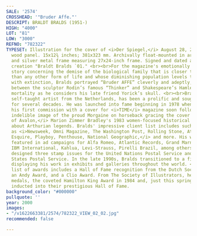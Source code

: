 ```yaml
---
SALE: '2574'
CROSSHEAD: '"Bruder Affe."'
DESCRIPT: BRALDT BRALDS (1951-)
HIGH: "4000"
LOT: "81"
LOW: "3000"
REFNO: "782322"
TYPESET: Illustration for the cover of <i>Der Spiegel,</i> August 28, 2000. Oil on
  wood panel. 15x12¾ inches; 381x323 mm. Archivally float-mounted in archival matte
  and silver metal frame measuring 27x24-inch frame. Signed and dated a year after
  creation "Braldt Bralds `01." <br><br>For the magazine's emotionally charged cover
  story concerning the demise of the biological family that is closer to Homo sapiens
  than any other form of life and whose diminishing population levels threaten them
  with extinction, Bralds portrayed “Bruder AFFE” cleverly and adeptly, as a cross
  between the sculptor Rodin’s famous “Thinker” and Shakespeare’s Hamlet, contemplating
  mortality as he considers his late friend Yorick’s skull. <br><br>Bralds, a mostly
  self-taught artist from the Netherlands, has been a prolific and sought-after illustrator
  for several decades. He was launched into fame beginning in 1978 when he received
  his first commission with a cover for <i>TIME</i> magazine soon followed by his
  indelible image of the proud Morgaine on horseback gracing the cover of <i>The Mists
  of Avalon,</i> Marion Zimmer Bradley's 1983 women-focused historical fiction bestseller
  about Arthurian legends. Bralds' impressive client list includes such notable publications
  as <i>Newsweek, Omni Magazine, The Washington Post, Rolling Stone, Atlantic Monthly,
  Esquire, Playboy, Penthouse, National Geographic,</i> and more. His work has been
  featured in ad campaigns for Alfa Romeo, Atlantic Records, Grand Marnier, Gucci,
  IBM International, Kahlua, Levi-Strauss, Pirelli Brazil, among others. <br>He has
  designed three stamp issues for the United Nations Postal Service and the United
  States Postal Service. In the late 1990s, Bralds transitioned to a fine art career,
  displaying his work in exhibits and galleries throughout the world. <br> A long
  list of awards includes a Hall of Fame recognition from the Dutch Society of Illustrators,
  an Andy Award, and a Clio Award. From The Society of Illustrators, he has won several
  medals, the coveted Hamilton King Award in 1984 and, just this spring of 2021, was
  inducted into their prestigious Hall of Fame.
background_color: "#000000"
pullquote: ''
year: 2000
images:
- "/v1622663381/2574/782322_VIEW_02_02.jpg"
recommended: false

---
```


